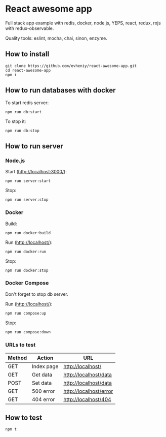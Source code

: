 # React awesome app

Full stack app example with redis, docker, node.js, YEPS, react, redux, rxjs with redux-observable.

Quality tools: eslint, mocha, chai, sinon, enzyme.

## How to install

    git clone https://github.com/evheniy/react-awesome-app.git
    cd react-awesome-app
    npm i
    
## How to run databases with docker

To start redis server:
    
    npm run db:start
    
To stop it:

    npm run db:stop
    
## How to run server 

### Node.js

Start ([http://localhost:3000/](http://localhost:3000/)):

    npm run server:start
    
Stop:

    npm run server:stop
    
### Docker

Build:

    npm run docker:build
    
Run ([http://localhost/](http://localhost/)):

    npm run docker:run

Stop:

    npm run docker:stop
    
### Docker Compose

Don't forget to stop db server.

Run ([http://localhost/](http://localhost/)):

    npm run compose:up
    
Stop:

    npm run compose:down
    
### URLs to test

| Method | Action     | URL                                              |
|--------|------------|--------------------------------------------------|
|  GET   | Index page | [http://localhost/](http://localhost/)           |
|  GET   | Get data   | [http://localhost/data](http://localhost/data)   |
|  POST  | Set data   | [http://localhost/data](http://localhost/data)   |
|  GET   | 500 error  | [http://localhost/error](http://localhost/error) |
|  GET   | 404 error  | [http://localhost/404](http://localhost/404)     |


## How to test

    npm t
